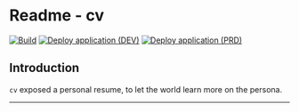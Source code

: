 # Readme - cv

[![Build](https://github.com/amilochau/cv/actions/workflows/build.yml/badge.svg)](https://github.com/amilochau/cv/actions/workflows/build.yml)
[![Deploy application (DEV)](https://github.com/amilochau/cv/actions/workflows/deploy-app-dev.yml/badge.svg)](https://github.com/amilochau/cv/actions/workflows/deploy-app-dev.yml)
[![Deploy application (PRD)](https://github.com/amilochau/cv/actions/workflows/deploy-app-prd.yml/badge.svg)](https://github.com/amilochau/cv/actions/workflows/deploy-app-prd.yml)

## Introduction

`cv` exposed a personal resume, to let the world learn more on the persona.

---
